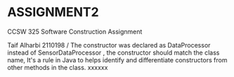 # ASSIGNMENT2
CCSW 325 Software Construction Assignment

Taif Alharbi 2110198 / The constructor was declared as DataProcessor instead of SensorDataProcessor , the constructor should match the class name, It's a rule in Java to helps identify and differentiate constructors from other methods in the class.
xxxxxx

